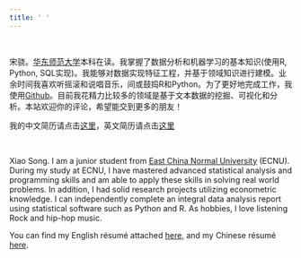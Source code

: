 ```yaml
---
title: ' '
---
```


<meta name="baidu-site-verification" content="XQ7m1PA0VK" />

&emsp;

宋骁。[华东师范大学](https://www.ecnu.edu.cn/)本科在读。我掌握了数据分析和机器学习的基本知识(使用R, Python, SQL实现)。我能够对数据实现特征工程，并基于领域知识进行建模。业余时间我喜欢听摇滚和说唱音乐，间或鼓捣R和Python。为了更好地完成工作，我使用[Github](https://github.com/ECSTA7Y)。目前我花精力比较多的领域是基于文本数据的挖掘、可视化和分析。本站欢迎你的评论，希望能交到更多的朋友！

我的中文简历请点击[这里](/zh/zhresume/)，英文简历请点击[这里](/en/enresume/)

&emsp;

Xiao Song. I am a junior student from  [East China Normal University](http://english.ecnu.edu.cn/) (ECNU).  
During my study at ECNU, I have mastered advanced statistical analysis and programming skills and am able to apply these skills in solving real world problems. In addition, I had solid research projects utilizing econometric knowledge. I can independently complete an integral data analysis report using statistical software such as Python and R. As hobbies, I love listening Rock and hip-hop music.

You can find my English résumé attached [here](/en/enresume/), and my Chinese résumé [here](/zh/zhresume/).

&emsp;

